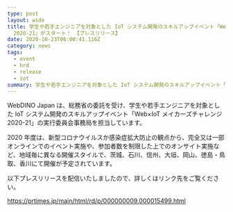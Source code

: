 ```yaml
---
type: post
layout: wide
title: 学生や若手エンジニアを対象とした IoT システム開発のスキルアップイベント「Web×IoTメイカーズチャレンジ
  2020-21」がスタート！ 【プレスリリース】
date: 2020-10-23T06:00:41.116Z
category: news
tags:
  - event
  - hrd
  - release
  - iot
summary: 学生や若手エンジニアを対象とした IoT システム開発のスキルアップイベント「Web×IoTメイカーズチャレンジ 2020-21」がスタート！
---
```

WebDINO Japan は、総務省の委託を受け、学生や若手エンジニアを対象とした IoT システム開発のスキルアップイベント「Web×IoT メイカーズチャレンジ 2020-21」の実行委員会事務局を担当しています。

2020 年度は、新型コロナウイルスか感染症拡大防止の観点から、完全又は一部オンラインでのイベント実施や、参加者数を制限した上でのオンサイト実施など、地域毎に異なる開催スタイルで、茨城、石川、信州、大垣、岡山、徳島・鳥取、香川にて開催が予定されています。

以下プレスリリースを配信いたしましたので、詳しくはリンク先をご覧ください。

https://prtimes.jp/main/html/rd/p/000000009.000015499.html
